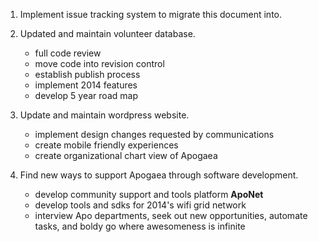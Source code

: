 1. Implement issue tracking system to migrate this document into.

2. Updated and maintain volunteer database.
    - full code review
    - move code into revision control
    - establish publish process
    - implement 2014 features
    - develop 5 year road map

3. Update and maintain wordpress website.
   - implement design changes requested by communications
   - create mobile friendly experiences
   - create organizational chart view of Apogaea
 
4. Find new ways to support Apogaea through software development.
   - develop community support and tools platform **ApoNet**
   - develop tools and sdks for 2014's wifi grid network
   - interview Apo departments, seek out new opportunities, automate tasks, and boldy go where awesomeness is infinite 
